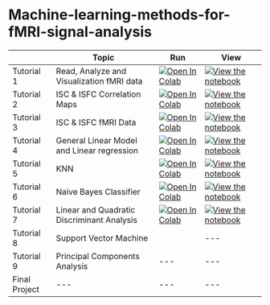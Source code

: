 # Machine-learning-methods-for-fMRI-signal-analysis



|   | Topic| Run |  View | 
| - |--- | --- | --- | 
| Tutorial 1 | Read, Analyze and Visualization fMRI data |[![Open In Colab](https://colab.research.google.com/assets/colab-badge.svg)](https://colab.research.google.com/github/eyalhizmi/Machine-learning-methods-for-fMRI-signal-analysis/blob/main/tutorials/haxby_dataset.ipynb)  | [![View the notebook](https://img.shields.io/badge/render-nbviewer-orange.svg)](https://nbviewer.org/github/eyalhizmi/Machine-learning-methods-for-fMRI-signal-analysis/blob/main/tutorials/haxby_dataset.ipynb) |
| Tutorial 2 | ISC & ISFC Correlation Maps |[![Open In Colab](https://colab.research.google.com/assets/colab-badge.svg)](https://colab.research.google.com/github/eyalhizmi/Machine-learning-methods-for-fMRI-signal-analysis/blob/main/tutorials/isc_isfc-Correlation_Map.ipynb)  | [![View the notebook](https://img.shields.io/badge/render-nbviewer-orange.svg)](https://nbviewer.org/github/eyalhizmi/Machine-learning-methods-for-fMRI-signal-analysis/blob/main/tutorials/isc_isfc-Correlation_Map.ipynb) |
| Tutorial 3 | ISC & ISFC fMRI Data |[![Open In Colab](https://colab.research.google.com/assets/colab-badge.svg)](https://colab.research.google.com/github/eyalhizmi/Machine-learning-methods-for-fMRI-signal-analysis/blob/main/tutorials/isc_isfc-fMRI_data.ipynb)   | [![View the notebook](https://img.shields.io/badge/render-nbviewer-orange.svg)](https://nbviewer.org/github/eyalhizmi/Machine-learning-methods-for-fMRI-signal-analysis/blob/main/tutorials/isc_isfc-fMRI_data.ipynb) |
| Tutorial 4 | General Linear Model and Linear regression |[![Open In Colab](https://colab.research.google.com/assets/colab-badge.svg)](https://colab.research.google.com/github/eyalhizmi/Machine-learning-methods-for-fMRI-signal-analysis/blob/main/tutorials/linear_regression_GLM.ipynb)   | [![View the notebook](https://img.shields.io/badge/render-nbviewer-orange.svg)](https://nbviewer.org/github/eyalhizmi/Machine-learning-methods-for-fMRI-signal-analysis/blob/main/tutorials/linear_regression_GLM.ipynb) |
| Tutorial 5 | KNN |[![Open In Colab](https://colab.research.google.com/assets/colab-badge.svg)](https://colab.research.google.com/github/eyalhizmi/Machine-learning-methods-for-fMRI-signal-analysis/blob/main/tutorials/knn.ipynb)    | [![View the notebook](https://img.shields.io/badge/render-nbviewer-orange.svg)](https://nbviewer.org/github/eyalhizmi/Machine-learning-methods-for-fMRI-signal-analysis/blob/main/tutorials/knn.ipynb) |
| Tutorial 6 | Naive Bayes Classifier |[![Open In Colab](https://colab.research.google.com/assets/colab-badge.svg)](https://colab.research.google.com/github/eyalhizmi/Machine-learning-methods-for-fMRI-signal-analysis/blob/main/tutorials/naiveBayes.ipynb)     | [![View the notebook](https://img.shields.io/badge/render-nbviewer-orange.svg)](https://nbviewer.org/github/eyalhizmi/Machine-learning-methods-for-fMRI-signal-analysis/blob/main/tutorials/naiveBayes.ipynb) |
| Tutorial 7 | Linear and Quadratic Discriminant Analysis |[![Open In Colab](https://colab.research.google.com/assets/colab-badge.svg)](https://colab.research.google.com/github/eyalhizmi/Machine-learning-methods-for-fMRI-signal-analysis/blob/main/tutorials/LDA_QDA.ipynb)  | [![View the notebook](https://img.shields.io/badge/render-nbviewer-orange.svg)](https://nbviewer.org/github/eyalhizmi/Machine-learning-methods-for-fMRI-signal-analysis/blob/main/tutorials/LDA_QDA.ipynb) |
| Tutorial 8 | Support Vector Machine  || --- | ---  | --- |
| Tutorial 9 | Principal Components Analysis | --- | ---  | --- |
| Final Project  | --- | ---  | --- |